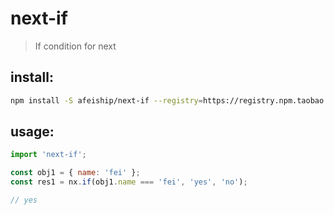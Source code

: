 # next-if
> If condition for next

## install:
```bash
npm install -S afeiship/next-if --registry=https://registry.npm.taobao.org
```

## usage:
```js
import 'next-if';

const obj1 = { name: 'fei' };
const res1 = nx.if(obj1.name === 'fei', 'yes', 'no');

// yes
```
